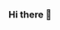 ### Hi there 👋

<!--
**TiffanyKariuki/TiffanyKariuki** is a ✨ _special_ ✨ repository because its `README.md` (this file) appears on your GitHub profile.

Here are some ideas to get you started:

- 🔭 I’m currently studying software engineering at ALX
- 🌱 I’m currently learning C and python
- 📫 How to reach me:tiffanykariuki17@gmail.com
